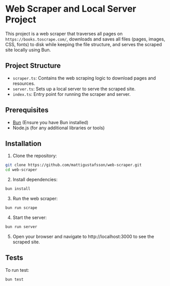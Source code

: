 # Web Scraper and Local Server Project

This project is a web scraper that traverses all pages on `https://books.toscrape.com/`, downloads and saves all files (pages, images, CSS, fonts) to disk while keeping the file structure, and serves the scraped site locally using Bun.

## Project Structure

- `scraper.ts`: Contains the web scraping logic to download pages and resources.
- `server.ts`: Sets up a local server to serve the scraped site.
- `index.ts`: Entry point for running the scraper and server.

## Prerequisites

- [Bun](https://bun.sh/) (Ensure you have Bun installed)
- Node.js (for any additional libraries or tools)

## Installation

1. Clone the repository:
  ```sh
  git clone https://github.com/mattigustafsson/web-scraper.git
  cd web-scraper
  ```
  

2. Install dependencies:
  ```sh
  bun install
  ```

3. Run the web scraper:
  ```sh
  bun run scrape
  ```

4. Start the server:
  ```sh
  bun run server
  ```

5. Open your browser and navigate to http://localhost:3000 to see the scraped site.

## Tests

  To run test:

  ```sh
  bun test
  ```
